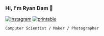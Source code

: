### Hi, I'm Ryan Dam 👋

[![instagram](https://img.shields.io/badge/Instagram-E4405F?style=for-the-badge&logo=instagram&logoColor=white)](https://www.instagram.com/ryan.dam/)
[![printable](https://img.shields.io/badge/Printables-eb6f40?style=for-the-badge&logo=printables&logoColor=white)](https://www.printables.com/@ryandam)

```
Computer Scientist / Maker / Photographer
```

